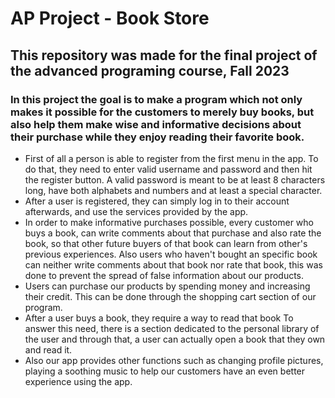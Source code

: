 # AP Project - Book Store
## This repository was made for the final project of the advanced programing course, Fall 2023
### In this project the goal is to make a program which  not only makes it possible for the customers to merely buy books, but also help them make wise and informative decisions about their purchase while they enjoy reading their favorite book. 
* First of all a person is able to register from the first menu in the app. To do that, they need to enter valid username and password and then hit the register button. A valid password is meant to be at least 8 characters long, have both alphabets and numbers and at least a special character.
* After a user is registered, they can simply log in to their account afterwards, and use the services provided by the app.
* In order to make informative purchases possible, every customer who buys a book, can write comments about that purchase and also rate the book, so that other future buyers of that book can learn from other's previous experiences. Also users who haven't bought an specific book can neither write comments about that book nor rate that book, this was done to prevent the spread of false information about our products.
* Users can purchase our products by spending money and increasing their credit. This can be done through the shopping cart section of our program.
* After a user buys a book, they require a way to read that book To answer this need, there is a section dedicated to the personal library of the user and through that, a user can actually open a book that they own and read it.
* Also our app provides other functions such as changing profile pictures, playing a soothing music to help our customers have an even better experience using the app.
